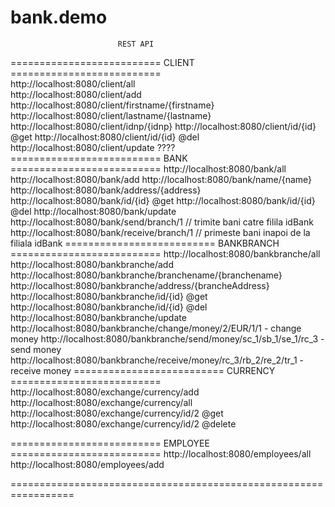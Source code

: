 # bank.demo
							REST API   
========================== CLIENT      ==========================   
http://localhost:8080/client/all                                             
http://localhost:8080/client/add
http://localhost:8080/client/firstname/{firstname}
http://localhost:8080/client/lastname/{lastname}
http://localhost:8080/client/idnp/{idnp}
http://localhost:8080/client/id/{id}  @get
http://localhost:8080/client/id/{id}	@del
http://localhost:8080/client/update   ????
========================== BANK 	   ========================== 
http://localhost:8080/bank/all
http://localhost:8080/bank/add
http://localhost:8080/bank/name/{name}
http://localhost:8080/bank/address/{address}
http://localhost:8080/bank/id/{id} @get
http://localhost:8080/bank/id/{id} @del
http://localhost:8080/bank/update
http://localhost:8080/bank/send/branch/1 // trimite bani catre filila idBank
http://localhost:8080/bank/receive/branch/1 // primeste bani inapoi de la filiala idBank
========================== BANKBRANCH  ==========================
http://localhost:8080/bankbranche/all
http://localhost:8080/bankbranche/add
http://localhost:8080/bankbranche/branchename/{branchename}
http://localhost:8080/bankbranche/address/{brancheAddress}
http://localhost:8080/bankbranche/id/{id} @get
http://localhost:8080/bankbranche/id/{id}  @del
http://localhost:8080/bankbranche/update
http://localhost:8080/bankbranche/change/money/2/EUR/1/1  - change money
http://localhost:8080/bankbranche/send/money/sc_1/sb_1/se_1/rc_3 - send money
http://localhost:8080/bankbranche/receive/money/rc_3/rb_2/re_2/tr_1 - receive money
========================== CURRENCY    ==========================
http://localhost:8080/exchange/currency/add
http://localhost:8080/exchange/currency/all
http://localhost:8080/exchange/currency/id/2  @get
http://localhost:8080/exchange/currency/id/2  @delete

========================== EMPLOYEE    ==========================
http://localhost:8080/employees/all
http://localhost:8080/employees/add

=================================================================
